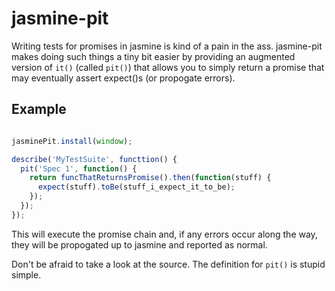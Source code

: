 # jasmine-pit

Writing tests for promises in jasmine is kind of a pain in the ass.
jasmine-pit makes doing such things a tiny bit easier by providing an augmented
version of `it()` (called `pit()`) that allows you to simply return a promise that may eventually
assert expect()s (or propogate errors).

## Example
```js

jasminePit.install(window);

describe('MyTestSuite', functtion() {
  pit('Spec 1', function() {
    return funcThatReturnsPromise().then(function(stuff) {
      expect(stuff).toBe(stuff_i_expect_it_to_be);
    });
  });
});
```

This will execute the promise chain and, if any errors occur along the way, they
will be propogated up to jasmine and reported as normal.

Don't be afraid to take a look at the source. The definition for `pit()` is stupid
simple.
